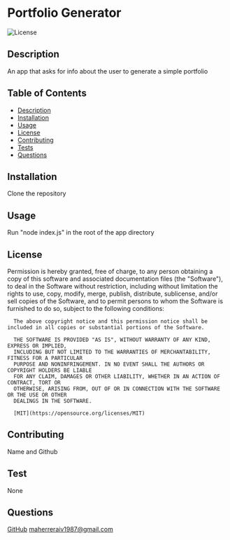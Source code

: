 # Portfolio Generator

  ![License](https://img.shields.io/badge/License-MIT-yellow.svg)

## Description

An app that asks for info about the user to generate a simple portfolio

## Table of Contents
- [Description](#description)
- [Installation](#installation)
- [Usage](#usage)
- [License](#license)
- [Contributing](#contributing)
- [Tests](#tests)
- [Questions](#questions)

## Installation

Clone the repository

## Usage

Run "node index.js" in the root of the app directory

## License

Permission is hereby granted, free of charge, to any person obtaining a copy of this software and associated documentation files (the "Software"), to deal in the Software without restriction, including without limitation the rights to use, copy, modify, merge, publish, distribute, sublicense, and/or sell copies of the Software, and to permit persons to whom the Software is furnished to do so, subject to the following conditions:

      The above copyright notice and this permission notice shall be included in all copies or substantial portions of the Software.
      
      THE SOFTWARE IS PROVIDED "AS IS", WITHOUT WARRANTY OF ANY KIND, EXPRESS OR IMPLIED,
      INCLUDING BUT NOT LIMITED TO THE WARRANTIES OF MERCHANTABILITY, FITNESS FOR A PARTICULAR
      PURPOSE AND NONINFRINGEMENT. IN NO EVENT SHALL THE AUTHORS OR COPYRIGHT HOLDERS BE LIABLE
      FOR ANY CLAIM, DAMAGES OR OTHER LIABILITY, WHETHER IN AN ACTION OF CONTRACT, TORT OR
      OTHERWISE, ARISING FROM, OUT OF OR IN CONNECTION WITH THE SOFTWARE OR THE USE OR OTHER
      DEALINGS IN THE SOFTWARE.

      [MIT](https://opensource.org/licenses/MIT)

## Contributing 

Name and Github

## Test

None

## Questions

[GitHub](https://github.com/mahiv87)
maherreraiv1987@gmail.com

